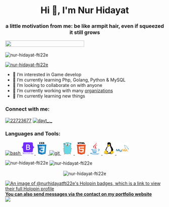 <h1 align="center">Hi 👋, I'm Nur Hidayat</h1>
<h3 align="center">a little motivation from me: be like armpit hair, even if squeezed it still grows</h3>

<img src="https://i.pinimg.com/736x/6e/e6/38/6ee6383139f9b52dd7bba02deee2c1c8.jpg" width="250" height="30%">

<p align="left"> <img src="https://komarev.com/ghpvc/?username=nur-hidayat-fti22e&label=Profile%20views&color=0e75b6&style=flat" alt="nur-hidayat-fti22e" /> </p>

<p align="left"> <a href="https://github.com/ryo-ma/github-profile-trophy"><img src="https://github-profile-trophy.vercel.app/?username=nur-hidayat-fti22e" alt="nur-hidayat-fti22e" /></a> </p>

- 👀 I’m interested in Game develop
- 🌱 I’m currently learning Php, Golang, Python & MySQL
- 💞️ I’m looking to collaborate on with anyone
- 🔭 I’m currently working with many [organizations](https://coconut.or.id/contact)
- 🌱 I’m currently learning new things

<h3 align="left">Connect with me:</h3>
<p align="left">
<a href="https://stackoverflow.com/users/22723677" target="blank"><img align="center" src="https://raw.githubusercontent.com/rahuldkjain/github-profile-readme-generator/master/src/images/icons/Social/stack-overflow.svg" alt="22723677" height="30" width="40" /></a>
<a href="https://instagram.com/dayt_._" target="blank"><img align="center" src="https://raw.githubusercontent.com/rahuldkjain/github-profile-readme-generator/master/src/images/icons/Social/instagram.svg" alt="dayt_._" height="30" width="40" /></a>
</p>

<h3 align="left">Languages and Tools:</h3>
<p align="left"> <a href="https://www.gnu.org/software/bash/" target="_blank" rel="noreferrer"> <img src="https://www.vectorlogo.zone/logos/gnu_bash/gnu_bash-icon.svg" alt="bash" width="40" height="40"/> </a> <a href="https://getbootstrap.com" target="_blank" rel="noreferrer"> <img src="https://raw.githubusercontent.com/devicons/devicon/master/icons/bootstrap/bootstrap-plain-wordmark.svg" alt="bootstrap" width="40" height="40"/> </a> <a href="https://www.w3schools.com/css/" target="_blank" rel="noreferrer"> <img src="https://raw.githubusercontent.com/devicons/devicon/master/icons/css3/css3-original-wordmark.svg" alt="css3" width="40" height="40"/> </a> <a href="https://git-scm.com/" target="_blank" rel="noreferrer"> <img src="https://www.vectorlogo.zone/logos/git-scm/git-scm-icon.svg" alt="git" width="40" height="40"/> </a> <a href="https://golang.org" target="_blank" rel="noreferrer"> <img src="https://raw.githubusercontent.com/devicons/devicon/master/icons/go/go-original.svg" alt="go" width="40" height="40"/> </a> <a href="https://www.w3.org/html/" target="_blank" rel="noreferrer"> <img src="https://raw.githubusercontent.com/devicons/devicon/master/icons/html5/html5-original-wordmark.svg" alt="html5" width="40" height="40"/> </a> <a href="https://www.java.com" target="_blank" rel="noreferrer"> <img src="https://raw.githubusercontent.com/devicons/devicon/master/icons/java/java-original.svg" alt="java" width="40" height="40"/> </a> <a href="https://www.linux.org/" target="_blank" rel="noreferrer"> <img src="https://raw.githubusercontent.com/devicons/devicon/master/icons/linux/linux-original.svg" alt="linux" width="40" height="40"/> </a> <a href="https://www.mysql.com/" target="_blank" rel="noreferrer"> <img src="https://raw.githubusercontent.com/devicons/devicon/master/icons/mysql/mysql-original-wordmark.svg" alt="mysql" width="40" height="40"/> </a> </p>

<p><img align="left" src="https://github-readme-stats.vercel.app/api/top-langs?username=nur-hidayat-fti22e&show_icons=true&locale=en&layout=compact" alt="nur-hidayat-fti22e" /></p>

<p>&nbsp;<img align="center" src="https://github-readme-stats.vercel.app/api?username=nur-hidayat-fti22e&show_icons=true&locale=en" alt="nur-hidayat-fti22e" /></p>

<p align="center"><img align="center" src="https://github-readme-streak-stats.herokuapp.com/?user=nur-hidayat-fti22e&" alt="nur-hidayat-fti22e" /></p>

<!-- <h2> <img src="https://user-images.githubusercontent.com/65858180/137293079-2440dbff-e887-4b1d-802c-49d49dcfd664.gif" width="30" /> Hi,There! <img src="https://user-images.githubusercontent.com/65858180/137293369-94c631b6-8a17-4256-927a-070da186734c.gif" width="30" /> I Am Horizon </h2>

hello my name is Hori, I come from earth, just contact by phone,, I'm here to survive

a little motivation from me:
be like armpit hair, even if squeezed it still grows




- 👋 Hi, I’m @Nur-Hidayat-FTI22E
- 📫 How to reach me: [Instagram](https://www.instagram.com/dayt_._/)


-->
  [![An image of @nurhidayatfti22e's Holopin badges, which is a link to view their full Holopin profile](https://holopin.me/nurhidayatfti22e)](https://holopin.io/@nurhidayatfti22e)
  <br>
<b>[You can also send messages via the contact on my portfolio website](https://myporto-nur-hidayat.vercel.app/)</b>
  <br>
<img src="https://github.com/MishManners/MishManners/blob/master/MishManners%20Room%20animated.gif?raw=true">
